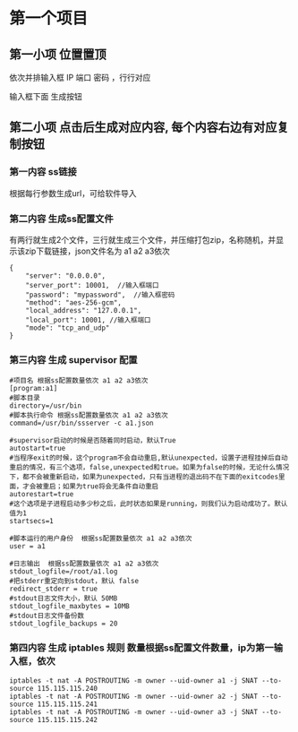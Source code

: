 # 第一个项目

## 第一小项 位置置顶

依次并排输入框 IP 端口 密码 ，行行对应

输入框下面 生成按钮

## 第二小项 点击后生成对应内容, 每个内容右边有对应复制按钮

### 第一内容 ss链接

根据每行参数生成url，可给软件导入

### 第二内容 生成ss配置文件

有两行就生成2个文件，三行就生成三个文件，并压缩打包zip，名称随机，并显示该zip下载链接，json文件名为 a1 a2 a3依次
```
{
    "server": "0.0.0.0",
    "server_port": 10001,  //输入框端口
    "password": "mypassword",  //输入框密码
    "method": "aes-256-gcm",
    "local_address": "127.0.0.1",
    "local_port": 10001, //输入框端口
    "mode": "tcp_and_udp"
}
```
### 第三内容 生成 supervisor 配置
```
#项目名 根据ss配置数量依次 a1 a2 a3依次
[program:a1]  
#脚本目录
directory=/usr/bin
#脚本执行命令 根据ss配置数量依次 a1 a2 a3依次
command=/usr/bin/ssserver -c a1.json

#supervisor启动的时候是否随着同时启动，默认True
autostart=true
#当程序exit的时候，这个program不会自动重启,默认unexpected，设置子进程挂掉后自动重启的情况，有三个选项，false,unexpected和true。如果为false的时候，无论什么情况下，都不会被重新启动，如果为unexpected，只有当进程的退出码不在下面的exitcodes里面，才会被重启；如果为true将会无条件自动重启
autorestart=true
#这个选项是子进程启动多少秒之后，此时状态如果是running，则我们认为启动成功了。默认值为1
startsecs=1

#脚本运行的用户身份  根据ss配置数量依次 a1 a2 a3依次
user = a1

#日志输出  根据ss配置数量依次 a1 a2 a3依次
stdout_logfile=/root/a1.log
#把stderr重定向到stdout，默认 false
redirect_stderr = true
#stdout日志文件大小，默认 50MB
stdout_logfile_maxbytes = 10MB
#stdout日志文件备份数
stdout_logfile_backups = 20
```

### 第四内容 生成 iptables 规则 数量根据ss配置文件数量，ip为第一输入框，依次

```
iptables -t nat -A POSTROUTING -m owner --uid-owner a1 -j SNAT --to-source 115.115.115.240
iptables -t nat -A POSTROUTING -m owner --uid-owner a2 -j SNAT --to-source 115.115.115.241
iptables -t nat -A POSTROUTING -m owner --uid-owner a3 -j SNAT --to-source 115.115.115.242
```


